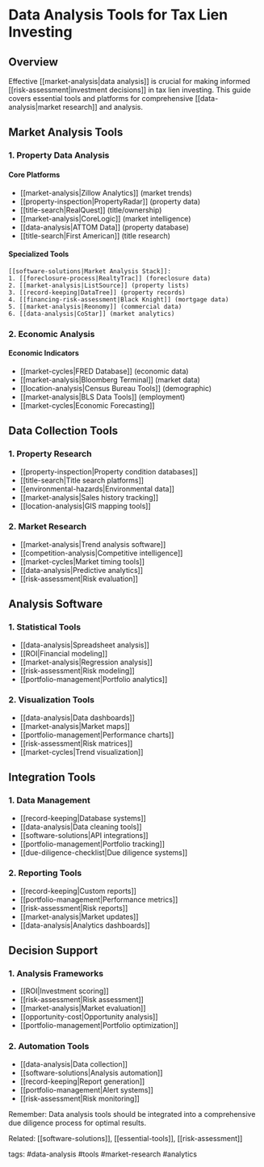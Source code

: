 # Data Analysis Tools for Tax Lien Investing

## Overview
Effective [[market-analysis|data analysis]] is crucial for making informed [[risk-assessment|investment decisions]] in tax lien investing. This guide covers essential tools and platforms for comprehensive [[data-analysis|market research]] and analysis.

## Market Analysis Tools

### 1. Property Data Analysis
#### Core Platforms
- [[market-analysis|Zillow Analytics]] (market trends)
- [[property-inspection|PropertyRadar]] (property data)
- [[title-search|RealQuest]] (title/ownership)
- [[market-analysis|CoreLogic]] (market intelligence)
- [[data-analysis|ATTOM Data]] (property database)
- [[title-search|First American]] (title research)

#### Specialized Tools
```plaintext
[[software-solutions|Market Analysis Stack]]:
1. [[foreclosure-process|RealtyTrac]] (foreclosure data)
2. [[market-analysis|ListSource]] (property lists)
3. [[record-keeping|DataTree]] (property records)
4. [[financing-risk-assessment|Black Knight]] (mortgage data)
5. [[market-analysis|Reonomy]] (commercial data)
6. [[data-analysis|CoStar]] (market analytics)
```

### 2. Economic Analysis
#### Economic Indicators
- [[market-cycles|FRED Database]] (economic data)
- [[market-analysis|Bloomberg Terminal]] (market data)
- [[location-analysis|Census Bureau Tools]] (demographic)
- [[market-analysis|BLS Data Tools]] (employment)
- [[market-cycles|Economic Forecasting]]

## Data Collection Tools

### 1. Property Research
- [[property-inspection|Property condition databases]]
- [[title-search|Title search platforms]]
- [[environmental-hazards|Environmental data]]
- [[market-analysis|Sales history tracking]]
- [[location-analysis|GIS mapping tools]]

### 2. Market Research
- [[market-analysis|Trend analysis software]]
- [[competition-analysis|Competitive intelligence]]
- [[market-cycles|Market timing tools]]
- [[data-analysis|Predictive analytics]]
- [[risk-assessment|Risk evaluation]]

## Analysis Software

### 1. Statistical Tools
- [[data-analysis|Spreadsheet analysis]]
- [[ROI|Financial modeling]]
- [[market-analysis|Regression analysis]]
- [[risk-assessment|Risk modeling]]
- [[portfolio-management|Portfolio analytics]]

### 2. Visualization Tools
- [[data-analysis|Data dashboards]]
- [[market-analysis|Market maps]]
- [[portfolio-management|Performance charts]]
- [[risk-assessment|Risk matrices]]
- [[market-cycles|Trend visualization]]

## Integration Tools

### 1. Data Management
- [[record-keeping|Database systems]]
- [[data-analysis|Data cleaning tools]]
- [[software-solutions|API integrations]]
- [[portfolio-management|Portfolio tracking]]
- [[due-diligence-checklist|Due diligence systems]]

### 2. Reporting Tools
- [[record-keeping|Custom reports]]
- [[portfolio-management|Performance metrics]]
- [[risk-assessment|Risk reports]]
- [[market-analysis|Market updates]]
- [[data-analysis|Analytics dashboards]]

## Decision Support

### 1. Analysis Frameworks
- [[ROI|Investment scoring]]
- [[risk-assessment|Risk assessment]]
- [[market-analysis|Market evaluation]]
- [[opportunity-cost|Opportunity analysis]]
- [[portfolio-management|Portfolio optimization]]

### 2. Automation Tools
- [[data-analysis|Data collection]]
- [[software-solutions|Analysis automation]]
- [[record-keeping|Report generation]]
- [[portfolio-management|Alert systems]]
- [[risk-assessment|Risk monitoring]]

Remember: Data analysis tools should be integrated into a comprehensive due diligence process for optimal results.

Related: [[software-solutions]], [[essential-tools]], [[risk-assessment]]

tags: #data-analysis #tools #market-research #analytics 